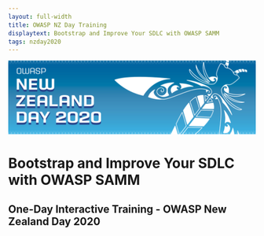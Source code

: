 ```yaml
---
layout: full-width
title: OWASP NZ Day Training
displaytext: Bootstrap and Improve Your SDLC with OWASP SAMM
tags: nzday2020
---
```


![Conference Web Banner](../../assets/images/Web_Banner-OWASP_NZ_Day_2020.jpg)

# Bootstrap and Improve Your SDLC with OWASP SAMM

## One-Day Interactive Training - OWASP New Zealand Day 2020

